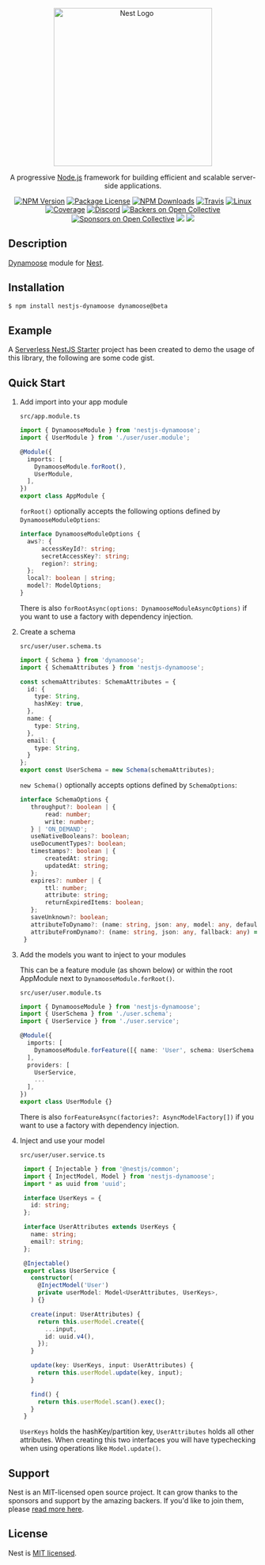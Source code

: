 <p align="center">
  <a href="http://nestjs.com/" target="blank"><img src="https://nestjs.com/img/logo_text.svg" width="320" alt="Nest Logo" /></a>
</p>

[travis-image]: https://api.travis-ci.org/nestjs/nest.svg?branch=master
[travis-url]: https://travis-ci.org/nestjs/nest
[linux-image]: https://img.shields.io/travis/nestjs/nest/master.svg?label=linux
[linux-url]: https://travis-ci.org/nestjs/nest

  <p align="center">A progressive <a href="http://nodejs.org" target="blank">Node.js</a> framework for building efficient and scalable server-side applications.</p>
    <p align="center">
<a href="https://www.npmjs.com/~nestjscore"><img src="https://img.shields.io/npm/v/@nestjs/core.svg" alt="NPM Version" /></a>
<a href="https://www.npmjs.com/~nestjscore"><img src="https://img.shields.io/npm/l/@nestjs/core.svg" alt="Package License" /></a>
<a href="https://www.npmjs.com/~nestjscore"><img src="https://img.shields.io/npm/dm/@nestjs/core.svg" alt="NPM Downloads" /></a>
<a href="https://travis-ci.org/nestjs/nest"><img src="https://api.travis-ci.org/nestjs/nest.svg?branch=master" alt="Travis" /></a>
<a href="https://travis-ci.org/nestjs/nest"><img src="https://img.shields.io/travis/nestjs/nest/master.svg?label=linux" alt="Linux" /></a>
<a href="https://coveralls.io/github/nestjs/nest?branch=master"><img src="https://coveralls.io/repos/github/nestjs/nest/badge.svg?branch=master#5" alt="Coverage" /></a>
<a href="https://discord.gg/G7Qnnhy" target="_blank"><img src="https://img.shields.io/badge/discord-online-brightgreen.svg" alt="Discord"/></a>
<a href="https://opencollective.com/nest#backer"><img src="https://opencollective.com/nest/backers/badge.svg" alt="Backers on Open Collective" /></a>
<a href="https://opencollective.com/nest#sponsor"><img src="https://opencollective.com/nest/sponsors/badge.svg" alt="Sponsors on Open Collective" /></a>
  <a href="https://paypal.me/kamilmysliwiec"><img src="https://img.shields.io/badge/Donate-PayPal-dc3d53.svg"/></a>
  <a href="https://twitter.com/nestframework"><img src="https://img.shields.io/twitter/follow/nestframework.svg?style=social&label=Follow"></a>
</p>
  <!--[![Backers on Open Collective](https://opencollective.com/nest/backers/badge.svg)](https://opencollective.com/nest#backer)
  [![Sponsors on Open Collective](https://opencollective.com/nest/sponsors/badge.svg)](https://opencollective.com/nest#sponsor)-->

## Description

[Dynamoose](https://dynamoosejs.com/) module for [Nest](https://github.com/nestjs/nest).

## Installation

```bash
$ npm install nestjs-dynamoose dynamoose@beta
```

## Example
A [Serverless NestJS Starter](https://github.com/hardyscc/aws-nestjs-starter) project has been created to demo the usage of this library, the following are some code gist.

## Quick Start

1. Add import into your app module

   `src/app.module.ts`
   ```ts
   import { DynamooseModule } from 'nestjs-dynamoose';
   import { UserModule } from './user/user.module';

   @Module({
     imports: [
       DynamooseModule.forRoot(),
       UserModule,
     ],
   })
   export class AppModule {
   ```
   
   `forRoot()` optionally accepts the following options defined by `DynamooseModuleOptions`:

    ```ts
    interface DynamooseModuleOptions {
      aws?: {
          accessKeyId?: string;
          secretAccessKey?: string;
          region?: string;
      };
      local?: boolean | string;
      model?: ModelOptions;
    }
    ```
    
    There is also `forRootAsync(options: DynamooseModuleAsyncOptions)` if you want to use a factory with dependency injection.
  
2. Create a schema

   `src/user/user.schema.ts`
   ```ts
   import { Schema } from 'dynamoose';
   import { SchemaAttributes } from 'nestjs-dynamoose';

   const schemaAttributes: SchemaAttributes = {
     id: {
       type: String,
       hashKey: true,
     },
     name: {
       type: String,
     },
     email: {
       type: String,
     }
   };
   export const UserSchema = new Schema(schemaAttributes);
   ```
   
   `new Schema()` optionally accepts options defined by `SchemaOptions`:
   
   ```ts
   interface SchemaOptions {
      throughput?: boolean | {
          read: number;
          write: number;
      } | 'ON_DEMAND';
      useNativeBooleans?: boolean;
      useDocumentTypes?: boolean;
      timestamps?: boolean | {
          createdAt: string;
          updatedAt: string;
      };
      expires?: number | {
          ttl: number;
          attribute: string;
          returnExpiredItems: boolean;
      };
      saveUnknown?: boolean;
      attributeToDynamo?: (name: string, json: any, model: any, defaultFormatter: any) => any;
      attributeFromDynamo?: (name: string, json: any, fallback: any) => any;
    }
    ```

3. Add the models you want to inject to your modules

   This can be a feature module (as shown below) or within the root AppModule next to `DynamooseModule.forRoot()`.

   `src/user/user.module.ts`
   ```ts
   import { DynamooseModule } from 'nestjs-dynamoose';
   import { UserSchema } from './user.schema';
   import { UserService } from './user.service';

   @Module({
     imports: [
       DynamooseModule.forFeature([{ name: 'User', schema: UserSchema }]),
     ],
     providers: [
       UserService,
       ...
     ],
   })
   export class UserModule {}
   ```
   
   There is also `forFeatureAsync(factories?: AsyncModelFactory[])` if you want to use a factory with dependency injection.

4. Inject and use your model

   `src/user/user.service.ts`
   ```ts
    import { Injectable } from '@nestjs/common';
    import { InjectModel, Model } from 'nestjs-dynamoose';
    import * as uuid from 'uuid';

    interface UserKeys = {
      id: string;
    };

    interface UserAttributes extends UserKeys {
      name: string;
      email?: string;
    };

    @Injectable()
    export class UserService {
      constructor(
        @InjectModel('User')
        private userModel: Model<UserAttributes, UserKeys>,
      ) {}

      create(input: UserAttributes) {
        return this.userModel.create({
          ...input,
          id: uuid.v4(),
        });
      }

      update(key: UserKeys, input: UserAttributes) {
        return this.userModel.update(key, input);
      }

      find() {
        return this.userModel.scan().exec();
      }
    }
   ```
   
   `UserKeys` holds the hashKey/partition key, `UserAttributes` holds all other attributes. When creating this two interfaces you will have typechecking when using operations like `Model.update()`.

## Support

Nest is an MIT-licensed open source project. It can grow thanks to the sponsors and support by the amazing backers. If you'd like to join them, please [read more here](https://docs.nestjs.com/support).

## License

Nest is [MIT licensed](LICENSE).
